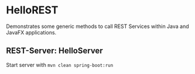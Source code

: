 # HelloREST

Demonstrates some generic methods to call REST Services within Java and JavaFX applications.

## REST-Server: HelloServer

Start server with ```mvn clean spring-boot:run```

